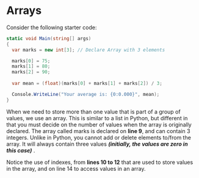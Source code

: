 # Arrays

Consider the following starter code:

```csharp
static void Main(string[] args)
{
  var marks = new int[3]; // Declare Array with 3 elements

  marks[0] = 75;
  marks[1] = 80;
  marks[2] = 90;
            
  var mean = (float)(marks[0] + marks[1] + marks[2]) / 3;

  Console.WriteLine("Your average is: {0:0.000}", mean);
}
```

When we need to store more than one value that is part of a group of values, we use an array.  This is similar to a list in Python, but different in that you must decide on the number of values when the array is originally declared.  The array called marks is declared on **line 9**, and can contain 3 integers.  Unlike in Python, you cannot add or delete elements to/from the array.  It will always contain three values ***(initially, the values are zero in this case)*** .

Notice the use of indexes, from **lines 10 to 12** that are used to store values in the array, and on line 14 to access values in an array.
